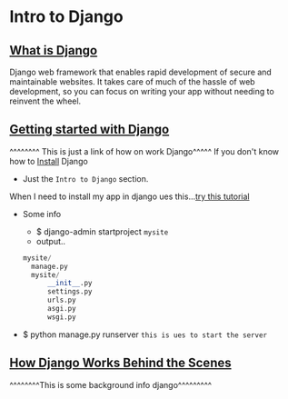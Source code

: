 # Intro to Django

## [What is Django](https://developer.mozilla.org/en-US/docs/Learn/Server-side/Django/Introduction)

Django web framework that enables rapid development of secure and maintainable websites. It takes care of much of the hassle of web development, so you can focus on writing your app without needing to reinvent the wheel.

## [Getting started with Django](https://www.djangoproject.com/start/)

^^^^^^^^ This is just a link of how on work Django^^^^^
If you don't know how to [Install](https://docs.djangoproject.com/en/stable/intro/install/) Django

- Just the `Intro to Django` section.

When I need to install my app in django ues this...[try this tutorial](https://docs.djangoproject.com/en/stable/intro/tutorial01/)

- Some info

  - $ django-admin startproject `mysite`
  - output..

  ```python
  mysite/
    manage.py
    mysite/
        __init__.py
        settings.py
        urls.py
        asgi.py
        wsgi.py
  ```

- $ python manage.py runserver `this is ues to start the server`

## [How Django Works Behind the Scenes](https://wsvincent.com/how-django-works-behind-the-scenes/)

^^^^^^^^This is some background info django^^^^^^^^^
